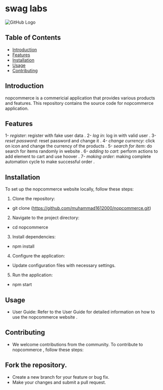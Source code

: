 # swag labs

<img src="https://www.google.com/url?sa=i&url=https%3A%2F%2Fwww.foremostmedia.com%2Fwebsite-development%2Fhosting%2Fnopcommerce-hosting&psig=AOvVaw3nIV4nPQDg1iErWeSuoGmb&ust=1710162439627000&source=images&cd=vfe&opi=89978449&ved=0CBIQjRxqFwoTCMiZqtjh6YQDFQAAAAAdAAAAABAE" alt="GitHub Logo">

## Table of Contents

- [Introduction](#introduction)
- [Features](#features)
- [Installation](#installation)
- [Usage](#usage)
- [Contributing](#contributing)

## Introduction

nopcommerce  is a  commericial  application that provides various products  and features. This repository contains the source code for nopcommerce application.

## Features
1- *register*: register  with fake  user data  .
2- *log in*: log in with valid user .
3- *reset password*: reset password and change it  .
4- *change currency*: click on icon and change the currency of the products .
5- *search for item*: do search for items randomly in website .
6- *adding to cart*: perform actions to add element to cart and use hoover .
7- *making order*: making complete  automation cycle to make successful order .


## Installation

To set up the nopcommerce website locally, follow these steps:

1. Clone the repository:
*   git clone (https://github.com/muhammad1612000/nopcommerce.git)
2. Navigate to the project directory:
*   cd nopcommerce
3. Install dependencies:
*   npm install
4. Configure the application:

* Update configuration files with necessary settings.
5. Run the application:
*   npm start

## Usage
* User Guide: Refer to the User Guide for detailed information on how to use the nopcommerce website .
## Contributing
* We welcome contributions from the community. To contribute to nopcommerce , follow these steps:

## Fork the repository.
* Create a new branch for your feature or bug fix.
* Make your changes and submit a pull request.
